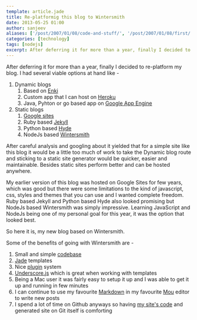```yaml
---
template: article.jade
title: Re-platformig this blog to Wintersmith
date: 2013-05-25 01:00
author: sanjeev
aliases: ['/post/2007/01/08/code-and-stuff/', '/post/2007/01/08/first/', '/post/2008/01/08/first']
categories: [technology]
tags: [nodejs]
excerpt: After deferring it for more than a year, finally I decided to re-platform my blog. I had several viable options at hand like -
---
```

After deferring it for more than a year, finally I decided to re-platform my blog. I had several viable options at hand like -

1. Dynamic blogs
	1. Based on [Enki](http://www.enkiblog.com/)
	2. Custom app that I can host on [Heroku](www.heroku.com)
	3. Java, Pyhton or go based app on [Google App Engine](https://developers.google.com/appengine/)
2. Static blogs
	1. [Google sites](sites.google.com)
	2. Ruby based [Jekyll](http://jekyllrb.com/)
	3. Python based [Hyde](http://hyde.github.io/)
	3. NodeJs based [Wintersmith](http://jnordberg.github.io/wintersmith/)

<span class="more"></span>

After careful analysis and googling about it yielded that for a simple site like this blog it would be a little too much of work to take the Dynamic blog route and sticking to a static site generator would be quicker, easier and maintainable. Besides static sites perform better and can be hosted anywhere.

<span class="more"></span>

My earlier version of this blog was hosted on Google Sites for few years, which was good but there were some limitations to the kind of javascript, css, styles and themes that you can use and I wanted complete freedom. Ruby based Jekyll and Python based Hyde also looked promising but NodeJs based Wintersmith was simply impressive. Learning JavaScript and NodeJs being one of my personal goal for this year, it was the option that looked best.

So here it is, my new blog based on Wintersmith.

Some of the benefits of going with Wintersmith are -

1. Small and simple [codebase](https://github.com/jnordberg/wintersmith)
2. [Jade](http://jade-lang.com/) templates
3. Nice [plugin](https://github.com/jnordberg/wintersmith/wiki/Plugins) system
4. [Underscore.js](http://underscorejs.org/) which is great when working with templates
5. Being a Mac user it was fairly easy to setup it up and I was able to get it up and running in few minutes
6. I can continue to use my favourite [Markdown](http://en.wikipedia.org/wiki/Markdown) in my favourite [Mou](http://mouapp.com/) editor to write new posts
7. I spend a lot of time on Github anyways so having [my site's code](https://github.com/sanjeevonline/sanjeevonline.com) and generated site on Git itself is comforting

